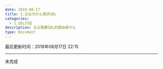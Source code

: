 ```yaml
---
date: 2018-08-17
title: 2.企业为什么需求SDL
categories:
  - 1.SDL介绍
description: 企业需要SDL的理由是什么
type: Document
---
```


最后更新时间：2018年08月17日 22:15

-----

未完成
